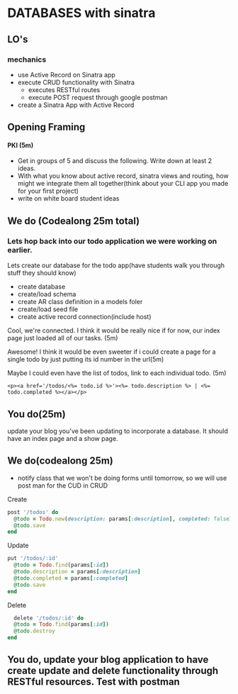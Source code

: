 # DATABASES with sinatra

## LO's
### mechanics
- use Active Record on Sinatra app
- execute CRUD functionality with Sinatra
  - executes RESTful routes
  - execute POST request through google postman
- create a Sinatra App with Active Record

## Opening Framing
#### PKI (5m)
- Get in groups of 5 and discuss the following. Write down at least 2 ideas.
- With what you know about active record, sinatra views and routing, how might we integrate them all together(think about your CLI app you made for your first project)
- write on white board student ideas

## We do (Codealong 25m total)
### Lets hop back into our todo application we were working on earlier.

Lets create our database for the todo app(have students walk you through stuff they should know)
- create database
- create/load schema
- create AR class definition in a models foler
- create/load seed file
- create active record connection(include host)

Cool, we're connected. I think it would be really nice if for now, our index page just loaded all of our tasks. (5m)

Awesome! I think it would be even sweeter if i could create a page for a single todo by just putting its id number in the url(5m)

Maybe I could even have the list of todos, link to each individual todo. (5m)
```erb
<p><a href='/todos/<%= todo.id %>'><%= todo.description %> | <%= todo.completed %></a></p>
```

## You do(25m)
update your blog you've been updating to incorporate a database. It should have an index page and a show page.


## We do(codealong 25m)
- notify class that we won't be doing forms until tomorrow, so we will use post man for the CUD in CRUD

Create
```ruby
post '/todos' do
  @todo = Todo.new(description: params[:description], completed: false)
  @todo.save
end
```

Update
```ruby
put '/todos/:id'
  @todo = Todo.find(params[:id])
  @todo.description = params[:description]
  @todo.completed = params[:completed]
  @todo.save
end
```

Delete
```ruby
  delete '/todos/:id' do
  @todo = Todo.find(params[:id])
  @todo.destroy
end
```

## You do, update your blog application to have create update and delete functionality through RESTful resources. Test with postman
